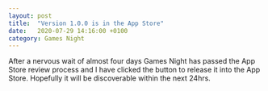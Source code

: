 ```yaml
---
layout: post
title:  "Version 1.0.0 is in the App Store"
date:   2020-07-29 14:16:00 +0100
category: Games Night
---
```


After a nervous wait of almost four days Games Night has passed the App Store review process and I have clicked the
button to release it into the App Store. Hopefully it will be discoverable within the next 24hrs.